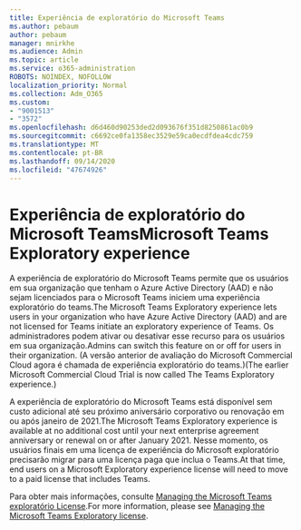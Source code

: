 ```yaml
---
title: Experiência de exploratório do Microsoft Teams
ms.author: pebaum
author: pebaum
manager: mnirkhe
ms.audience: Admin
ms.topic: article
ms.service: o365-administration
ROBOTS: NOINDEX, NOFOLLOW
localization_priority: Normal
ms.collection: Adm_O365
ms.custom:
- "9001513"
- "3572"
ms.openlocfilehash: d6d460d90253ded2d093676f351d8250861ac0b9
ms.sourcegitcommit: c6692ce0fa1358ec3529e59ca0ecdfdea4cdc759
ms.translationtype: MT
ms.contentlocale: pt-BR
ms.lasthandoff: 09/14/2020
ms.locfileid: "47674926"
---
```

# <a name="microsoft-teams-exploratory-experience"></a><span data-ttu-id="32efb-102">Experiência de exploratório do Microsoft Teams</span><span class="sxs-lookup"><span data-stu-id="32efb-102">Microsoft Teams Exploratory experience</span></span>

<span data-ttu-id="32efb-103">A experiência de exploratório do Microsoft Teams permite que os usuários em sua organização que tenham o Azure Active Directory (AAD) e não sejam licenciados para o Microsoft Teams iniciem uma experiência exploratório do teams.</span><span class="sxs-lookup"><span data-stu-id="32efb-103">The Microsoft Teams Exploratory experience lets users in your organization who have Azure Active Directory (AAD) and are not licensed for Teams initiate an exploratory experience of Teams.</span></span> <span data-ttu-id="32efb-104">Os administradores podem ativar ou desativar esse recurso para os usuários em sua organização.</span><span class="sxs-lookup"><span data-stu-id="32efb-104">Admins can switch this feature on or off for users in their organization.</span></span> <span data-ttu-id="32efb-105">(A versão anterior de avaliação do Microsoft Commercial Cloud agora é chamada de experiência exploratório do teams.)</span><span class="sxs-lookup"><span data-stu-id="32efb-105">(The earlier Microsoft Commercial Cloud Trial is now called The Teams Exploratory experience.)</span></span>

<span data-ttu-id="32efb-106">A experiência de exploratório do Microsoft Teams está disponível sem custo adicional até seu próximo aniversário corporativo ou renovação em ou após janeiro de 2021.</span><span class="sxs-lookup"><span data-stu-id="32efb-106">The Microsoft Teams Exploratory experience is available at no additional cost until your next enterprise agreement anniversary or renewal on or after January 2021.</span></span> <span data-ttu-id="32efb-107">Nesse momento, os usuários finais em uma licença de experiência do Microsoft exploratório precisarão migrar para uma licença paga que inclua o Teams.</span><span class="sxs-lookup"><span data-stu-id="32efb-107">At that time, end users on a Microsoft Exploratory experience license will need to move to a paid license that includes Teams.</span></span>

<span data-ttu-id="32efb-108">Para obter mais informações, consulte [Managing the Microsoft Teams exploratório License](https://docs.microsoft.com/microsoftteams/teams-exploratory/).</span><span class="sxs-lookup"><span data-stu-id="32efb-108">For more information, please see [Managing the Microsoft Teams Exploratory license](https://docs.microsoft.com/microsoftteams/teams-exploratory/).</span></span>
